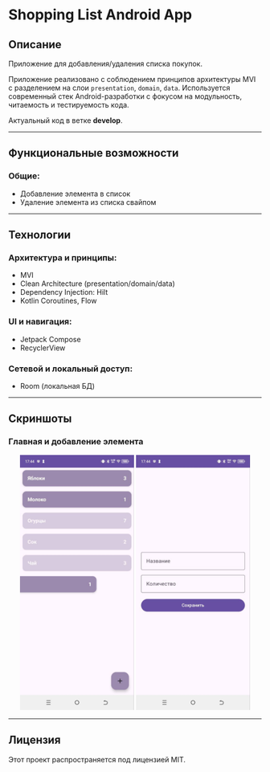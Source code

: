 # Shopping List Android App

## Описание

Приложение для добавления/удаления списка покупок. 

Приложение реализовано с соблюдением принципов архитектуры MVI с разделением на слои `presentation`, `domain`, `data`. Используется современный стек Android-разработки с фокусом на модульность, читаемость и тестируемость кода.

Актуальный код в ветке **develop**.

---

## Функциональные возможности

### Общие:
- Добавление элемента в список
- Удаление элемента из списка свайпом
  
---

## Технологии

### Архитектура и принципы:
- MVI
- Clean Architecture (presentation/domain/data)
- Dependency Injection: Hilt
- Kotlin Сoroutines, Flow

### UI и навигация:
- Jetpack Compose
- RecyclerView

### Сетевой и локальный доступ:
- Room (локальная БД)
---
## Скриншоты

### Главная и добавление элемента

<p align="center">
  <img src="assets/screenshot_main_shopping.jpg" width="45%" alt="Главная страница">
  <img src="assets/screenshot_add_shopping.jpg" width="45%" alt="Добавление элемента">
</p>

---

## Лицензия

Этот проект распространяется под лицензией MIT.
